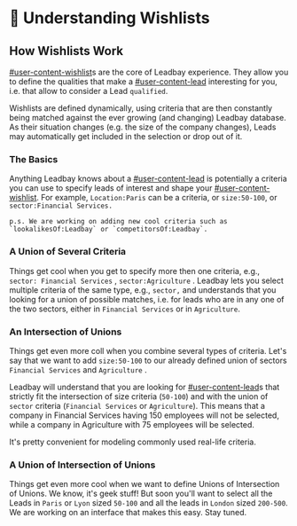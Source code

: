 # 💝 Understanding Wishlists

## How Wishlists Work

[#user-content-wishlist](../fundamentals/definitions.md#user-content-wishlist "mention")s are the core of Leadbay experience. They allow you to define the qualities that make a [#user-content-lead](../fundamentals/definitions.md#user-content-lead "mention") interesting for you, i.e. that allow to consider a Lead `qualified`.&#x20;

Wishlists are defined dynamically, using criteria that are then constantly being matched against the ever growing (and changing) Leadbay database. As their situation changes (e.g. the size of the company changes), Leads may automatically get included in the selection or drop out of it.

### The Basics

Anything Leadbay knows about a [#user-content-lead](../fundamentals/definitions.md#user-content-lead "mention") is potentially a criteria you can use to specify leads of interest and shape your [#user-content-wishlist](../fundamentals/definitions.md#user-content-wishlist "mention"). For example, `Location:Paris` can be a criteria, or `size:50-100`, or `sector:Financial Services.`

``p.s. We are working on adding new cool criteria such as `lookalikesOf:Leadbay` or `competitorsOf:Leadbay`.``

### A Union of Several Criteria

Things get cool when you get to specify more then one criteria, e.g., `sector: Financial Services` , `sector:Agriculture` . Leadbay lets you select multiple criteria of the same type, e.g., `sector,` and understands that you looking for a union of possible matches, i.e. for leads who are in any one of the two sectors, either in `Financial Services` or in `Agriculture`.

### An Intersection of Unions

Things get even more coll when you combine several types of criteria. Let's say that we want to add `size:50-100` to our already defined union of sectors `Financial Services` and `Agriculture` .

Leadbay will understand that you are looking for [#user-content-lead](../fundamentals/definitions.md#user-content-lead "mention")s that strictly fit the intersection of size criteria (`50-100`) and with the union of `sector` criteria (`Financial Services` or `Agriculture`). This means that a company in Financial Services having 150 employees will not be selected, while a company in Agriculture with 75 employees will be selected.

It's pretty convenient for modeling commonly used real-life criteria.

### A Union of Intersection of Unions

Things get even more cool when we want to define Unions of Intersection of Unions. We know, it's geek stuff! But soon you'll want to select all the Leads in `Paris` or `Lyon` sized `50-100` and all the leads in `London` sized `200-500`. We are working on an interface that makes this easy. Stay tuned.

